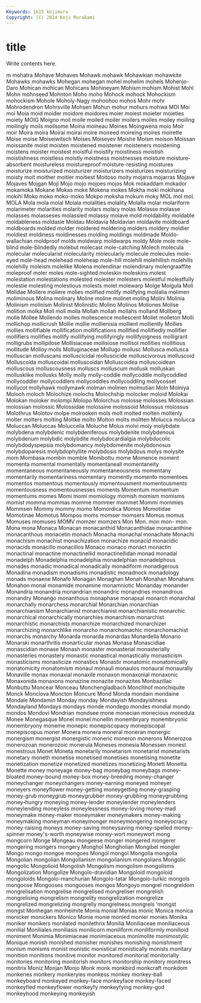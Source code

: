 ```yaml
---
Keywords: 1615 kojimura
Copyright: (C) 2024 Koji Murakami
---
```


# title

Write contents here.



m mohatra Mohave Mohaves Mohawk mohawk Mohawkian mohawkite Mohawks mohawks
Mohegan mohegan mohel mohelim mohels Mohenjo-Daro Mohican mohican Mohicans Mohineyam
Mohism mohism Mohist Mohl Mohn mohnseed Mohnton Moho moho Mohock
mohock Mohockism mohockism Mohole Moholy-Nagy mohoohoo mohos Mohr mohr Mohrodendron
Mohrsville Mohsen Mohun mohur mohurs mohwa MOI Moi moi Moia
moid moider moidore moidores moier moiest moieter moieties moiety MOIG
Moigno moil moile moiled moiler moilers moiles moiley moiling moilingly
moils moilsome Moina moineau Moines Moingwena moio Moir moir Moira
moira Moirai moirai moire moireed moireing moires moirette Moise moise
Moiseiwitsch Moises Moiseyev Moishe Moism moison Moissan moissanite moist moisten
moistened moistener moisteners moistening moistens moister moistest moistful moistify moistiness
moistish moistishness moistless moistly moistness moistnesses moisture moisture-absorbent moistureless moistureproof
moisture-resisting moistures moisturize moisturized moisturizer moisturizers moisturizes moisturizing moisty moit
moither moitier moitiest Moitoso moity mojarra mojarras Mojave Mojaves Mojgan
Moji Mojo mojo mojoes mojos Mok mokaddam mokador mokamoka Mokane
Mokas moke Mokena mokes Mokha moki mokihana mokihi Moko moko
moko-moko Mokpo moksha mokum moky MOL mol mol. MOLA Mola
mola molal Molala molalities molality Molalla molar molariform molarimeter molarities
molarity molars molary molas Molasse molasse molasses molasseses molassied molassy
molave mold moldability moldable moldableness moldasle Moldau Moldavia Moldavian moldavite
moldboard moldboards molded molder moldered moldering molders moldery moldier moldiest
moldiness moldinesses molding moldings moldmade Moldo-wallachian moldproof molds moldwarp moldwarps
moldy Mole mole mole-blind mole-blindedly molebut molecast mole-catching Molech molecula
molecular molecularist molecularity molecularly molecule molecules mole-eyed mole-head molehead moleheap
mole-hill molehill molehillish molehills molehilly moleism molelike Molena molendinar molendinary
molengraaffite moleproof moler moles mole-sighted moleskin moleskins molest molestation molestations
molested molester molesters molestful molestfully molestie molesting molestious molests molet
molewarp Molge Molgula Moli Molidae Moliere moliere molies molified molify
molifying molilalia molimen moliminous Molina molinary Moline moline molinet moling
Molini Molinia Molinism molinism Molinist Molinistic Molino Molinos Moliones Molise
molition molka Moll moll molla Mollah mollah mollahs molland Mollberg
molle Mollee Mollendo molles mollescence mollescent Mollet molleton Molli mollichop
mollicrush Mollie mollie mollienisia mollient molliently Mollies mollies mollifiable mollification
mollifications mollified mollifiedly mollifier mollifiers mollifies mollify mollifying mollifyingly mollifyingness
molligrant molligrubs mollipilose Mollisiaceae mollisiose mollisol mollities mollitious mollitude Molloy
molls Molluginaceae Mollugo mollusc Mollusca mollusca molluscan molluscans molluscicidal molluscicide
molluscivorous molluscoid Molluscoida molluscoidal molluscoidan Molluscoidea molluscoidean molluscous molluscousness molluscs
molluscum mollusk molluskan mollusklike mollusks Molly molly molly-coddle mollycoddle mollycoddled
mollycoddler mollycoddlers mollycoddles mollycoddling mollycosset mollycot mollyhawk mollymawk molman molmen
molmutian Moln Molniya Moloch moloch Molochize molochs Molochship molocker moloid
Molokai Molokan moloker molompi Molopo Molorchus molosse molosses Molossian molossian
molossic Molossidae molossine molossoid Molossus molossus Molothrus Molotov molpe molrooken
mols molt molted molten moltenly molter molters molting Moltke molto
Molton molts moltten Molucca molucca Moluccan Moluccas Moluccella Moluche Molus
molvi moly molybdate molybdena molybdenic molybdeniferous molybdenite molybdenous molybdenum molybdic
molybdite molybdocardialgia molybdocolic molybdodyspepsia molybdomancy molybdomenite molybdonosus molybdoparesis molybdophyllite molybdosis
molybdous molys molysite mom Mombasa mombin momble Mombottu mome Momence
moment momenta momental momentally momentaneall momentaneity momentaneous momentaneously momentaneousness momentany
momentarily momentariness momentary momently momento momentoes momentos momentous momentously momentousment
momentousments momentousness momentousnesses moments Momentum momentum momentums momes Momi momi
momiology momish momism momisms momist momma mommas momme mommer mommet
Mommi mommies Mommsen Mommy mommy momo Momordica Momos Momotidae Momotinae
Momotus Mompos moms momser momsers Momus momus Momuses momuses MOMV
momzer momzers Mon Mon. mon mon- mon. Mona mona Monaca
Monacan monacanthid Monacanthidae monacanthine monacanthous monacetin monach Monacha monachal monachate
Monachi monachism monachist monachization monachize monacid monacidic monacids monacillo monacillos
Monaco monaco monact monactin monactinal monactine monactinellid monactinellidan monad monadal
monadelph Monadelphia monadelphia monadelphian monadelphous monades monadic monadical monadically monadiform
monadigerous Monadina monadism monadisms monadistic monadnock monadology monads monaene Monafo
Monagan Monaghan Monah Monahan Monahans Monahon monal monamide monamine monamniotic
Monanday monander Monandria monandria monandrian monandric monandries monandrous monandry Monango
monanthous monaphase monapsal monarch monarchal monarchally monarchess monarchial Monarchian monarchian
monarchianism Monarchianist monarchianist monarchianistic monarchic monarchical monarchically monarchies monarchism monarchist
monarchistic monarchists monarchize monarchized monarchizer monarchizing monarchlike monarcho monarchomachic monarchomachist
monarchs monarchy Monarda monarda monardas Monardella Monario Monarski monarthritis monarticular
monas Monasa Monascidiae monascidian monase Monash monaster monasterial monasterially monasteries
monastery monastic monastical monastically monasticism monasticisms monasticize monastics Monastir monatomic
monatomically monatomicity monatomism monaul monauli monaulos monaural monaurally Monaville monax
monaxial monaxile monaxon monaxonial monaxonic Monaxonida monaxons monazine monazite monazites
Monbazillac Monbuttu Moncear Monceau Monchengladbach Monchhof monchiquite Monck Monclova Moncton
Moncure Mond Monda mondain mondaine Mondale Mondamin Monday monday Mondayish
Mondayishness Mondayland Mondays mondays monde mondego mondes mondial mondo mondos
Mondovi Mondrian mondsee mone monecian monecious monedula Monee Monegasque Monel
monel monellin monembryary monembryonic monembryony moneme monepic monepiscopacy monepiscopal monepiscopus
moner Monera monera moneral moneran monergic monergism monergist monergistic moneric
moneron monerons Monerozoa monerozoan monerozoic monerula Moneses monesia Monessen monest
monestrous Monet Moneta monetarily monetarism monetarist monetarists monetary moneth monetise
monetised monetises monetising monetite monetization monetize monetized monetizes monetizing Monett
Monetta Monette money moneyage money-bag moneybag moneybags money-bloated money-bound money-box
money-breeding money-changer moneychanger moneychangers money-earning moneyed moneyer moneyers moneyflower money-getting
moneygetting money-grasping money-grub moneygrub moneygrubber money-grubbing moneygrubbing money-hungry moneying money-lender
moneylender moneylenders moneylending moneyless moneylessness money-loving money-mad moneymake money-maker moneymaker
moneymakers money-making moneymaking moneyman moneymonger moneymongering moneyocracy money-raising moneys money-saving
moneysaving money-spelled money-spinner money's-worth moneywise money-wort moneywort mong mongcorn Monge
Mongeau mongeese monger mongered mongerer mongering mongers mongery Monghol Mongholian
Mongibel mongler Mongo mongo mongoe mongoes Mongol mongol Mongolia mongolia
Mongolian mongolian Mongolianism mongolianism mongolians Mongolic mongolic Mongolioid Mongolish Mongolism
mongolism mongolisms Mongolization Mongolize Mongolo-dravidian Mongoloid mongoloid mongoloids Mongolo-manchurian Mongolo-tatar
Mongolo-turkic mongols mongoose Mongooses mongooses mongos Mongoyo mongrel mongreldom mongrelisation
mongrelise mongrelised mongreliser mongrelish mongrelising mongrelism mongrelity mongrelization mongrelize mongrelized
mongrelizing mongrelly mongrelness mongrels 'mongst mongst Monhegan monheimite Monia monial
Monias monic Monica monica monicker monickers Monico Monie monie monied
monier monies Monika moniker monikers monilated monilethrix Monilia Moniliaceae moniliaceous
monilial Moniliales moniliasis monilicorn moniliform moniliformly monilioid moniment Monimia Monimiaceae
monimiaceous monimolite monimostylic Monique monish monished monisher monishes monishing monishment
monism monisms monist monistic monistical monistically monists monitary monition monitions
monitive monitor monitored monitorial monitorially monitories monitoring monitorish monitors monitorship
monitory monitress monitrix Moniz Monjan Monjo Monk monk monkbird monkcraft
monkdom monkeries monkery monkeryies monkess monkey monkey-ball monkeyboard monkeyed monkey-face
monkeyface monkey-faced monkeyfied monkeyflower monkeyfy monkeyfying monkey-god monkeyhood monkeying monkeyish
